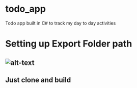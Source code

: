 # todo_app
Todo app built in C# to track my day to day activities 

# Setting up Export Folder path
![alt-text]("/Images/Link.png")
---
##  Just clone and build
